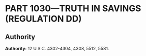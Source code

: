 # PART 1030—TRUTH IN SAVINGS (REGULATION DD)


## Authority

**Authority:** 12 U.S.C. 4302-4304, 4308, 5512, 5581.


